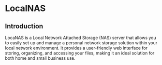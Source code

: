 # LocalNAS

## Introduction

LocaNAS is a Local Network Attached Storage (NAS) server that allows you to easily set up and manage a personal network storage solution within your local network environment. It provides a user-friendly web interface for storing, organizing, and accessing your files, making it an ideal solution for both home and small business use.